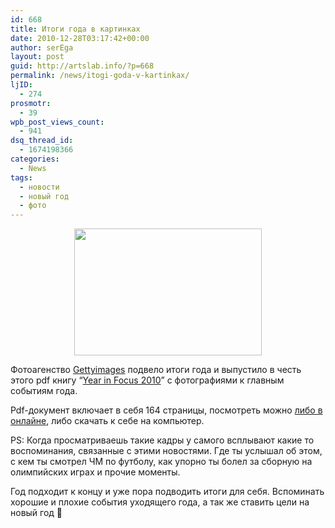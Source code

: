 ```yaml
---
id: 668
title: Итоги года в картинках
date: 2010-12-28T03:17:42+00:00
author: serEga
layout: post
guid: http://artslab.info/?p=668
permalink: /news/itogi-goda-v-kartinkax/
ljID:
  - 274
prosmotr:
  - 39
wpb_post_views_count:
  - 941
dsq_thread_id:
  - 1674198366
categories:
  - News
tags:
  - новости
  - новый год
  - фото
---
```

<center>
  <a href="http://artslab.info/wp-content/uploads/olimpic_games.jpg"><img src="http://artslab.info/wp-content/uploads/olimpic_games-300x203.jpg" alt="" title="olimpic_games" width="300" height="203" class="alignnone size-medium wp-image-669" /></a>
</center>


  
Фотоагенство [Gettyimages](http://www.gettyimages.com/) подвело итоги года и выпустило в честь этого pdf книгу &#8220;[Year in Focus 2010](http://gettyimagessites.com/YearInFocusBook/)&#8221; с фотографиями к главным событиям года.
  
Pdf-документ включает в себя 164 страницы, посмотреть можно [либо в онлайне](http://gettyimagessites.com/YearInFocusBook/), либо скачать к себе на компьютер. 

PS: Когда просматриваешь такие кадры у самого всплывают какие то воспоминания, связанные с этими новостями. Где ты услышал об этом, с кем ты смотрел ЧМ по футболу, как упорно ты болел за сборную на олимпийских играх и прочие моменты.
  
Год подходит к концу и уже пора подводить итоги для себя. Вспоминать хорошие и плохие события уходящего года, а так же ставить цели на новый год 🙂